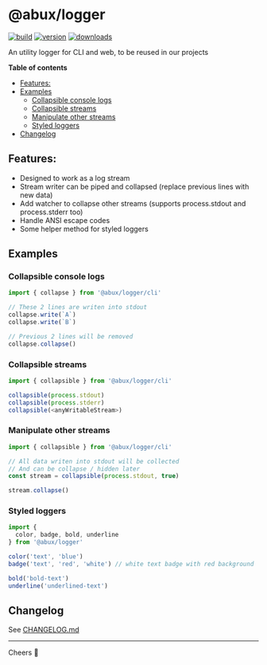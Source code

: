 @abux/logger
=====
[![build][badge-build]][changelog]
[![version][npm-version-badge]][npm-url]
[![downloads][npm-downloads-badge]][npm-url]

An utility logger for CLI and web, to be reused in our projects

**Table of contents**
* [Features:](#features)
* [Examples](#examples)
  + [Collapsible console logs](#collapsible-console-logs)
  + [Collapsible streams](#collapsible-streams)
  + [Manipulate other streams](#manipulate-other-streams)
  + [Styled loggers](#styled-loggers)
* [Changelog](#changelog)

Features:
-----
- Designed to work as a log stream
- Stream writer can be piped and collapsed (replace previous lines with new data)
- Add watcher to collapse other streams (supports process.stdout and process.stderr too)
- Handle ANSI escape codes
- Some helper method for styled loggers

Examples
-----
### Collapsible console logs

```typescript
import { collapse } from '@abux/logger/cli'

// These 2 lines are writen into stdout
collapse.write(`A`)
collapse.write(`B`)

// Previous 2 lines will be removed
collapse.collapse()
```

### Collapsible streams

```typescript
import { collapsible } from '@abux/logger/cli'

collapsible(process.stdout)
collapsible(process.stderr)
collapsible(<anyWritableStream>)
```

### Manipulate other streams

```typescript
import { collapsible } from '@abux/logger/cli'

// All data writen into stdout will be collected
// And can be collapse / hidden later
const stream = collapsible(process.stdout, true)

stream.collapse()
```

### Styled loggers

```typescript
import { 
  color, badge, bold, underline 
} from '@abux/logger'

color('text', 'blue')
badge('text', 'red', 'white') // white text badge with red background

bold('bold-text')
underline('underlined-text')
```

Changelog
-----
See [CHANGELOG.md][changelog]

-----
Cheers 🍻

[changelog]: https://github.com/abuxvn/source/blob/main/packages/logger/CHANGELOG.md
[badge-build]: https://github.com/abuxvn/source/actions/workflows/build.yaml/badge.svg
[npm-url]: https://www.npmjs.com/package/@abux/logger
[npm-downloads-badge]: https://img.shields.io/npm/dw/@abux/logger
[npm-version-badge]: https://img.shields.io/npm/v/@abux/logger
